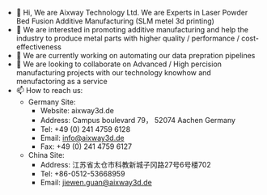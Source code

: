 - 👋 Hi, We are Aixway Technology Ltd. We are Experts in Laser Powder Bed Fusion Additive Manufacturing (SLM metel 3d printing)
- 👀 We are interested in promoting additive manufacturing and help the industry to produce metal parts with higher quality / performance / cost-effectiveness
- 🌱 We are currently working on automating our data prepration pipelines
- 💞️ We are looking to collaborate on Advanced / High percision manufacturing projects with our technology knowhow and menufactoring as a service
- 📫 How to reach us:
  - Germany Site:
    - Website: aixway3d.de
    - Address: Campus boulevard 79， 52074 Aachen Germany
    - Tel: +49 (0) 241 4759 6128
    - Email: info@aixway3d.de
    - Fax: +49 (0) 241 4759 6127
  - China Site:
    - Address: 江苏省太仓市科教新城子冈路27号6号楼702
    - Tel: +86-0512-53668959 
    - Email: jiewen.guan@aixway3d.de
<!---
Aixway/Aixway is a ✨ special ✨ repository because its `README.md` (this file) appears on your GitHub profile.
You can click the Preview link to take a look at your changes.
--->
